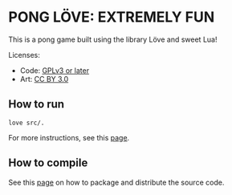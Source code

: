 # PONG LÖVE: EXTREMELY FUN

This is a pong game built using the library Löve and sweet Lua!

Licenses:

 * Code: [GPLv3 or later](http://www.gnu.org/licenses/gpl.html)
 * Art: [CC BY 3.0](http://creativecommons.org/licenses/by/3.0/)

## How to run

    love src/.

For more instructions, see this
[page](https://www.love2d.org/wiki/Getting_Started).

## How to compile

See this [page](https://www.love2d.org/wiki/Game_Distribution) on how to
package and distribute the source code.
